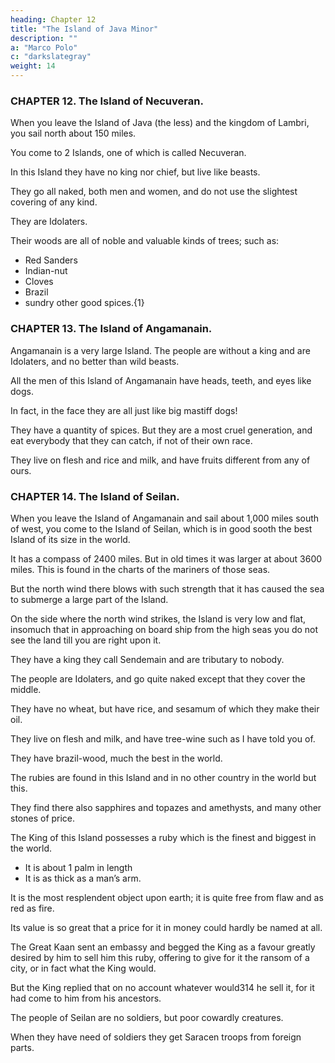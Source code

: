 ```yaml
---
heading: Chapter 12
title: "The Island of Java Minor"
description: ""
a: "Marco Polo"
c: "darkslategray"
weight: 14
---
```




### CHAPTER 12. The Island of Necuveran.

When you leave the Island of Java (the less) and the kingdom of Lambri, you sail north about 150 miles.

You come to 2 Islands, one of which is called Necuveran. 

In this Island they have no king nor chief, but live like beasts. 

They go all naked, both men and women, and do not use the slightest covering of any kind. 

They are Idolaters. 

Their woods are all of noble and valuable kinds of trees; such as:
- Red Sanders
- Indian-nut
- Cloves
- Brazil
- sundry other good spices.{1}

<!-- There is nothing else worth relating; so we will go on, and I will tell you of an Island called Angamanain. -->


### CHAPTER 13. The Island of Angamanain.

Angamanain is a very large Island. The people are without a king and are Idolaters, and no better than wild beasts. 

All the men of this Island of Angamanain have heads, teeth, and eyes like dogs.

In fact, in the face they are all just like big mastiff dogs! 

They have a quantity of spices. But they are a most cruel generation, and eat everybody that they can catch, if not of their own race.

They live on flesh and rice and milk, and have fruits different from any of ours.


### CHAPTER 14. The Island of Seilan.

When you leave the Island of Angamanain and sail about 1,000 miles south of west, you come to the Island of Seilan, which is in good sooth the best Island of its size in the world.

It has a compass of 2400 miles. But in old times it was larger at about 3600 miles. This is found in the charts of the mariners of those seas.

But the north wind there blows with such strength that it has caused the sea to submerge a large part of the Island.

On the side where the north wind strikes, the Island is very low and flat, insomuch that in approaching on board ship from the high seas you do not see the land till you are right upon it.

They have a king they call Sendemain and are tributary to nobody.

The people are Idolaters, and go quite naked except that they cover the middle. 

They have no wheat, but have rice, and sesamum of which they make their oil. 

They live on flesh and milk, and have tree-wine such as I have told you of.

They have brazil-wood, much the best in the world.

The rubies are found in this Island and in no other country in the world but this. 

They find there also sapphires and topazes and amethysts, and many other stones of price.

The King of this Island possesses a ruby which is the finest and biggest in the world.
- It is about 1 palm in length
- It is as thick as a man’s arm.

It is the most resplendent object upon earth; it is quite free from flaw and as red as fire. 

Its value is so great that a price for it in money could hardly be named at all.

The Great Kaan sent an embassy and begged the King as a favour greatly desired by him to sell him this ruby, offering to give for it the ransom of a city, or in fact what the King would. 

But the King replied that on no account whatever would314 he sell it, for it had come to him from his ancestors.

The people of Seilan are no soldiers, but poor cowardly creatures. 

When they have need of soldiers they get Saracen troops from foreign parts.


